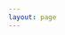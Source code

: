 ```yaml
---
layout: page
---
```


<script setup>
import videos from '/components/videos.vue'
</script>

<videos />